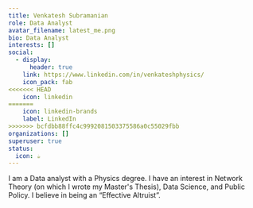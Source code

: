 ```yaml
---
title: Venkatesh Subramanian
role: Data Analyst
avatar_filename: latest_me.png
bio: Data Analyst
interests: []
social:
  - display:
      header: true
    link: https://www.linkedin.com/in/venkateshphysics/
    icon_pack: fab
<<<<<<< HEAD
    icon: linkedin
=======
    icon: linkedin-brands
    label: LinkedIn
>>>>>>> bcfdbb88ffc4c9992081503375586a0c55029fbb
organizations: []
superuser: true
status:
  icon: ☕️
---
```

I am a Data analyst with a Physics degree. I have an interest in Network Theory (on which I wrote my Master's Thesis), Data Science, and Public Policy. I believe in being an “Effective Altruist”.
